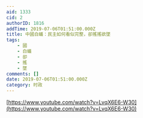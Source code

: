 ```yaml
---
aid: 1333
cid: 2
authorID: 1816
addTime: 2019-07-06T01:51:00.000Z
title: 中國白蟻：民主如何看似完整，卻搖搖欲墜
tags:
    - 國
    - 白蟻
    - 卻
    - 搖
    - 墜
comments: []
date: 2019-07-06T01:51:00.000Z
category: 时政
---
```


[https://www.youtube.com/watch?v=LvqX6E6-W30](https://www.youtube.com/watch?v=LvqX6E6-W30)
